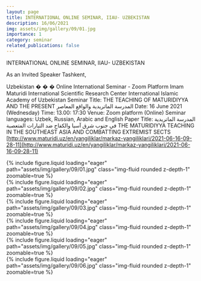 ```yaml
---
layout: page
title: INTERNATIONAL ONLINE SEMINAR, IIAU- UZBEKISTAN
description: 16/06/2021
img: assets/img/gallery/09/01.jpg
importance: 1
category: seminar
related_publications: false
---
```


<p class="distill-post-title">INTERNATIONAL ONLINE SEMINAR, IIAU- UZBEKISTAN</p>

As an Invited Speaker Tashkent,

Uzbekistan � � � Online International Seminar - Zoom Platform Imam Maturidi International Scientific Research Center International Islamic Academy of Uzbekistan Seminar Title: THE TEACHING OF MATURIDIYYA AND THE PRESENT المدرسة الماتريدية والواقع المعاصر Date: 16 June 2021 (Wednesday) Time: 13.00: 17:30 Venue: Zoom platform (Online) Seminar languages: Uzbek, Russian, Arabic and English Paper Title: المدرسة الماتريدية في جنوب شرق آسيا والكفاح ضد التيارات المتعصبة THE MATURIDIYYA TEACHING IN THE SOUTHEAST ASIA AND COMBATTING EXTREMIST SECTS [http://www.maturidi.uz/en/yangiliklar/markaz-yangiliklari/2021-06-16-09-28-11](http://www.maturidi.uz/en/yangiliklar/markaz-yangiliklari/2021-06-16-09-28-11)

<div class="row mt-3">
    <div class="col-sm mt-3 mt-md-0">
        {% include figure.liquid loading="eager" path="assets/img/gallery/09/01.jpg" class="img-fluid rounded z-depth-1" zoomable=true %}
    </div>
    <div class="col-sm mt-3 mt-md-0">
        {% include figure.liquid loading="eager" path="assets/img/gallery/09/02.jpg" class="img-fluid rounded z-depth-1" zoomable=true %}
    </div>
    <div class="col-sm mt-3 mt-md-0">
        {% include figure.liquid loading="eager" path="assets/img/gallery/09/03.jpg" class="img-fluid rounded z-depth-1" zoomable=true %}
    </div>
</div>
<div class="row mt-3">
    <div class="col-sm mt-3 mt-md-0">
        {% include figure.liquid loading="eager" path="assets/img/gallery/09/04.jpg" class="img-fluid rounded z-depth-1" zoomable=true %}
    </div>
    <div class="col-sm mt-3 mt-md-0">
        {% include figure.liquid loading="eager" path="assets/img/gallery/09/05.jpg" class="img-fluid rounded z-depth-1" zoomable=true %}
    </div>
    <div class="col-sm mt-3 mt-md-0">
        {% include figure.liquid loading="eager" path="assets/img/gallery/09/06.jpg" class="img-fluid rounded z-depth-1" zoomable=true %}
    </div>
</div>
